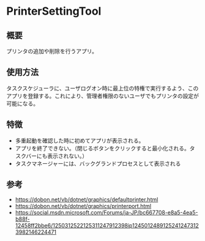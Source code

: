 # PrinterSettingTool

## 概要
プリンタの追加や削除を行うアプリ。

## 使用方法
タスクスケジューラに、ユーザログオン時に最上位の特権で実行するよう、このアプリを登録する。これにより、管理者権限のないユーザでもプリンタの設定が可能になる。

## 特徴
- 多重起動を確認した時に初めてアプリが表示される。
- アプリを終了できない。（閉じるボタンをクリックすると最小化される。タスクバーにも表示されない。）
- タスクマネージャーには、バックグランドプロセスとして表示される

## 参考
- https://dobon.net/vb/dotnet/graphics/defaultprinter.html
- https://dobon.net/vb/dotnet/graphics/printerport.html
- https://social.msdn.microsoft.com/Forums/ja-JP/bc667708-e8a5-4ea5-b88f-12458ff2bbe6/1250312522125311247912398ip12450124891252412473123982146224471
